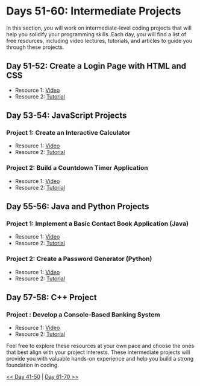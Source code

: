 

# Days 51-60: Intermediate Projects

 In this section, you will work on intermediate-level coding projects that will help you solidify your programming skills. Each day, you will find a list of free resources, including video lectures, tutorials, and articles to guide you through these projects.

## Day 51-52: Create a Login Page with HTML and CSS

- Resource 1: [Video](https://youtu.be/hlwlM4a5rxg?si=mZFpJsv_3uh_PwGA)
- Resource 2: [Tutorial](https://w3codepen.com/html-css-login-form-page/)


## Day 53-54: JavaScript Projects

### Project 1: Create an Interactive Calculator

- Resource 1: [Video](https://youtu.be/cHkN82X3KNU?si=hCkXtk5RVPe90X4L)
- Resource 2: [Tutorial](https://www.freecodecamp.org/news/how-to-build-an-html-calculator-app-from-scratch-using-javascript-4454b8714b98/)


### Project 2: Build a Countdown Timer Application

- Resource 1: [Video](https://www.youtube.com/watch?v=x7WJEmxNlEs)
- Resource 2: [Tutorial](https://www.digitalocean.com/community/tutorials/js-building-countdown-timer)


## Day 55-56: Java and Python Projects

### Project 1: Implement a Basic Contact Book Application (Java)

- Resource 1: [Video](https://youtu.be/xeJsv-m_ySM?si=Jzj7MEOgPXF8bgUZ)
- Resource 2: [Tutorial](https://docs.oracle.com/javaee/6/tutorial/doc/gkanq.html)

### Project 2: Create a Password Generator (Python)

- Resource 1: [Video](https://youtu.be/rHTwjV1ORUQ?si=dggNOQ2Fh1Xh6Cec)
- Resource 2: [Tutorial](https://www.geeksforgeeks.org/create-a-random-password-generator-using-python/)

## Day 57-58: C++ Project

### Project : Develop a Console-Based Banking System

- Resource 1: [Video](https://www.youtube.com/watch?v=xppAS295Iyg)
- Resource 2: [Tutorial](https://proprogramming.org/bank-management-system-cpp/)


Feel free to explore these resources at your own pace and choose the ones that best align with your project interests. These intermediate projects will provide you with valuable hands-on experience and help you build a strong foundation in coding. 

[<< Day 41-50](../Day_41-50/Day_41-50.md) | [Day 61-70 >>](../Day_61-70/Day_61-70.md)
